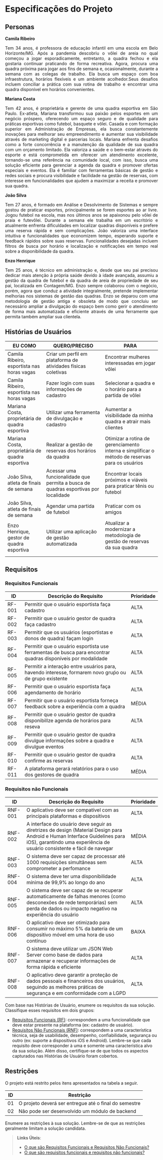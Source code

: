 # Especificações do Projeto

## Personas

**Camila Ribeiro** <p align="justify">Tem 34 anos, é professora de educação infantil em uma escola em Belo Horizonte/MG. Após a pandemia descobriu o vôlei de areia no qual começou a jogar esporadicamente, entretanto, a quadra fechou e ela gostaria continuar praticando de forma recreativa. Agora, procura uma quadra próxima para jogar aos fins de semana e, ocasionalmente, durante a semana com as colegas de trabalho. Ela busca um espaço com boa infraestrutura, horários flexíveis e um ambiente acolhedor.Seus desafios incluem conciliar a prática com sua rotina de trabalho e encontrar uma quadra disponível em horários convenientes.

**Mariana Costa**<p align="justify">Tem 42 anos, é proprietária e gerente de uma quadra esportiva em São Paulo. Ex-atleta, Mariana transformou sua paixão pelos esportes em um negócio próspero, oferecendo um espaço seguro e de qualidade para práticas esportivas como futebol, basquete e vôlei. Casada e com formação superior em Administração de Empresas, ela busca constantemente inovações para melhorar seu empreendimento e aumentar sua visibilidade através de marketing digital e parcerias locais. Mariana enfrenta desafios como a forte concorrência e a manutenção da qualidade de sua quadra com um orçamento limitado. Ela valoriza a saúde e o bem-estar através do esporte e está comprometida em oferecer um atendimento excelente, tornando-se uma referência na comunidade local, com isso, busca uma solução eficiente para gerenciar a agenda da quadra e promover ofertas especiais e eventos. Ela é familiar com ferramentas básicas de gestão e redes sociais e procura visibilidade e facilidade na gestão de reservas, com interesse em funcionalidades que ajudem a maximizar a receita e promover sua quadra. 


**João Silva**<p align="justify">Tem 27 anos, é formado em Análise e Desolvimento de Sistemas e sempre gostou de praticar esportes, principalmente se forem esportes ao ar livre. Jogou futebol na escola, mas nos últimos anos se apaixonou pelo vôlei de praia e futevôlei. Durante a semana ele trabalha em um escritório e atualmente enfrenta dificuldades em localizar quadras disponíveis e prefere uma reserva rápida e sem complicações. João valoriza uma interface intuitiva e funcionalidades que economizem tempo, esperando suporte e feedback rápidos sobre suas reservas. Funcionalidades desejadas incluem filtros de busca por horário e localização e notificações em tempo real sobre a disponibilidade da quadra.

**Enzo Henrique**<p align="justify">Tem 25 anos, é técnico em administração e, desde que seu pai precisou dedicar mais atenção à própria saúde devido à idade avançada, assumiu a gestão da quadra de futebol e da quadra de areia de propriedade de seu pai, localizada em Contagem/MG. Enzo sempre colaborou com o negócio, porém, agora que conduz a atividade integralmente, pretende implementar melhorias nos sistemas de gestão das quadras. Enzo se deparou com uma metodologia de gestão antiga e obsoleta de modo que concluiu ser necessário ampliar a divulgação do espaço bem como gerir o atendimento de forma mais automatizada e eficiente através de uma ferramente que permita também ampliar sua clientela.</p>



## Histórias de Usuários

|EU COMO               | QUERO/PRECISO                        |PARA              
|--------------------------|----------------------------------------|--------------------------------------------|
| Camila Ribeiro, esportista nas horas vagas | Criar um perfil  em plataforma de atividades físicas coletivas | Encontrar mulheres interessadas em jogar vôlei 
| Camila Ribeiro, esportista nas horas vagas | Fazer login com suas informações de cadastro | Selecionar a quadra e o horário para a partida de vôlei
| Mariana Costa, proprietária de quadra esportiva| Utilizar uma ferramenta de divulgação e cadastro |Aumentar a visibilidade da minha quadra e atrair mais clientes
| Mariana Costa, proprietária de quadra esportiva | Realizar a gestão de reservas dos horários da quadra| Otimizar a rotina de gerenciamento interna e simplificar o método de reservas para os usuários  
|João Silva, atleta de finais de semana | Acessar uma funcionalidade que permita a busca de quadras esportivas por localidade | Encontrar locais próximos e viáveis para praticar tênis ou futebol
| João Silva, atleta de finais de semana | Agendar uma partida de futebol | Praticar com os amigos 
| Enzo Henrique, gestor de quadra esportiva | Utilizar uma aplicação de gestão automatizada | Atualizar a modernizar a metodologia de gestão de reservas da sua quadra  </p>




## Requisitos


### Requisitos Funcionais

|ID       | Descrição do Requisito  | Prioridade |
|-------|-------------------------|----|
|RF-001| Permitir que o usuário esportista faça cadastro | ALTA | 
|RF-002| Permitir que o usuário gestor de quadra faça cadastro  | ALTA |
|RF-003| Permitir que os usuários (esportistas e donos de quadra) façam login | ALTA |
|RF-004| Permitir que o usuário esportista use ferramentas de busca para encontrar quadras disponíveis por modalidade | ALTA |
|RF-005| Permitir a interação entre usuários para, havendo interesse, formarem novo gruṕo ou de grupo existente| ALTA |
|RF-006| Permitir que o usuário esportista faça agendamento de horário | ALTA |
|RF-007| Permitir que o usuário esportista forneça feedback sobre a experiência com a quadra | MÉDIA |
|RF-008| Permitir que o usuário gestor de quadra disponibilIze agenda de horários para reseva | ALTA |
|RF-009| Permitir que o usuário gestor de quadra divulgue informações sobre a quadra e divulgue eventos | ALTA |
|RF-010| Permitir que o usuário gestor de quadra confirme as reservas | ALTA |
|RF-011| A plataforma gerará relatórios para o uso dos gestores de quadra | MÉDIA|


### Requisitos não Funcionais

|ID     | Descrição do Requisito  |Prioridade |
|-------|-------------------------|----|
|RNF-001| O aplicativo deve ser compatível com as principais plataformas e dispositivos | ALTA | 
|RNF-002| A interface do usuário deve seguir as diretrizes de design (Material Design para Android e Human Interface Guidelines para iOS), garantindo uma experiência de usuário consistente e fácil de navegar | MÉDIA | 
|RNF-003| O sistema deve ser capaz de processar até 1000 requisições simultâneas sem comprometer a perfomance | ALTA |
|RNF-004| O sistema deve ter uma disponibilidade mínima de 99,9% ao longo do ano | ALTA |
|RNF-005| O sistema deve ser capaz de se recuperar automaticamente de falhas menores (como desconexões de rede temporárias) sem perda de dados ou impacto negativo na experiência do usuário | ALTA |
|RNF-006| O aplicativo deve ser otimizado para consumir no máximo 5% da bateria de um dispositivo móvel em uma hora de uso contínuo | BAIXA |
|RNF-007| O sistema deve utilizar um JSON Web Server como base de dados para armazenar e recuperar informações de forma rápida e eficiente | ALTA |
|RNF-008| O aplicativo deve garantir a proteção de dados pessoais e financeiros dos usuários, seguindo as melhores práticas de segurança e em conformidade com a LGPD | ALTA | 

Com base nas Histórias de Usuário, enumere os requisitos da sua solução. Classifique esses requisitos em dois grupos:

- [Requisitos Funcionais
 (RF)](https://pt.wikipedia.org/wiki/Requisito_funcional):
 correspondem a uma funcionalidade que deve estar presente na
  plataforma (ex: cadastro de usuário).
- [Requisitos Não Funcionais
  (RNF)](https://pt.wikipedia.org/wiki/Requisito_n%C3%A3o_funcional):
  correspondem a uma característica técnica, seja de usabilidade,
  desempenho, confiabilidade, segurança ou outro (ex: suporte a
  dispositivos iOS e Android).
Lembre-se que cada requisito deve corresponder à uma e somente uma
característica alvo da sua solução. Além disso, certifique-se de que
todos os aspectos capturados nas Histórias de Usuário foram cobertos.

## Restrições

O projeto está restrito pelos itens apresentados na tabela a seguir.

|ID| Restrição                                             |
|--|-------------------------------------------------------|
|01| O projeto deverá ser entregue até o final do semestre |
|02| Não pode ser desenvolvido um módulo de backend        |


Enumere as restrições à sua solução. Lembre-se de que as restrições geralmente limitam a solução candidata.

> **Links Úteis**:
> - [O que são Requisitos Funcionais e Requisitos Não Funcionais?](https://codificar.com.br/requisitos-funcionais-nao-funcionais/)
> - [O que são requisitos funcionais e requisitos não funcionais?](https://analisederequisitos.com.br/requisitos-funcionais-e-requisitos-nao-funcionais-o-que-sao/)
